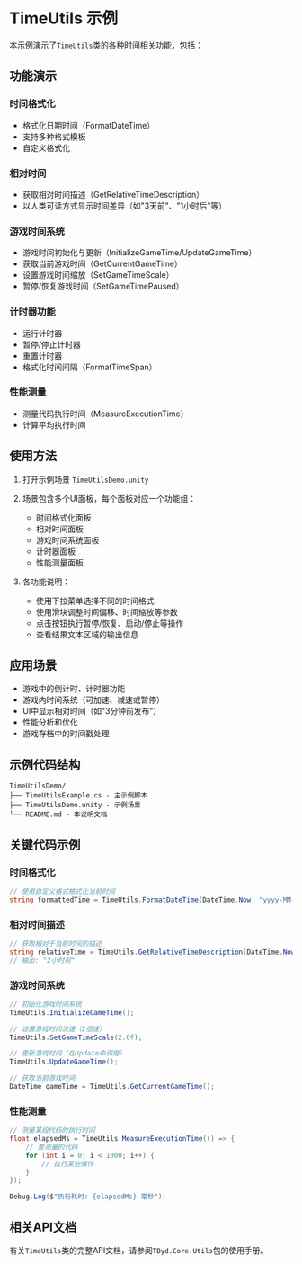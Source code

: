# TimeUtils 示例

本示例演示了`TimeUtils`类的各种时间相关功能，包括：

## 功能演示

### 时间格式化
- 格式化日期时间（FormatDateTime）
- 支持多种格式模板
- 自定义格式化

### 相对时间
- 获取相对时间描述（GetRelativeTimeDescription）
- 以人类可读方式显示时间差异（如"3天前"、"1小时后"等）

### 游戏时间系统
- 游戏时间初始化与更新（InitializeGameTime/UpdateGameTime）
- 获取当前游戏时间（GetCurrentGameTime）
- 设置游戏时间缩放（SetGameTimeScale）
- 暂停/恢复游戏时间（SetGameTimePaused）

### 计时器功能
- 运行计时器
- 暂停/停止计时器
- 重置计时器
- 格式化时间间隔（FormatTimeSpan）

### 性能测量
- 测量代码执行时间（MeasureExecutionTime）
- 计算平均执行时间

## 使用方法

1. 打开示例场景 `TimeUtilsDemo.unity`
2. 场景包含多个UI面板，每个面板对应一个功能组：
   - 时间格式化面板
   - 相对时间面板
   - 游戏时间系统面板
   - 计时器面板
   - 性能测量面板

3. 各功能说明：
   - 使用下拉菜单选择不同的时间格式
   - 使用滑块调整时间偏移、时间缩放等参数
   - 点击按钮执行暂停/恢复、启动/停止等操作
   - 查看结果文本区域的输出信息

## 应用场景

- 游戏中的倒计时、计时器功能
- 游戏内时间系统（可加速、减速或暂停）
- UI中显示相对时间（如"3分钟前发布"）
- 性能分析和优化
- 游戏存档中的时间戳处理

## 示例代码结构

```
TimeUtilsDemo/
├── TimeUtilsExample.cs - 主示例脚本
├── TimeUtilsDemo.unity - 示例场景
└── README.md - 本说明文档
```

## 关键代码示例

### 时间格式化

```csharp
// 使用自定义格式格式化当前时间
string formattedTime = TimeUtils.FormatDateTime(DateTime.Now, "yyyy-MM-dd HH:mm:ss");
```

### 相对时间描述

```csharp
// 获取相对于当前时间的描述
string relativeTime = TimeUtils.GetRelativeTimeDescription(DateTime.Now.AddHours(-2));
// 输出: "2小时前"
```

### 游戏时间系统

```csharp
// 初始化游戏时间系统
TimeUtils.InitializeGameTime();

// 设置游戏时间流速（2倍速）
TimeUtils.SetGameTimeScale(2.0f);

// 更新游戏时间（在Update中调用）
TimeUtils.UpdateGameTime();

// 获取当前游戏时间
DateTime gameTime = TimeUtils.GetCurrentGameTime();
```

### 性能测量

```csharp
// 测量某段代码的执行时间
float elapsedMs = TimeUtils.MeasureExecutionTime(() => {
    // 要测量的代码
    for (int i = 0; i < 1000; i++) {
        // 执行某些操作
    }
});

Debug.Log($"执行耗时: {elapsedMs} 毫秒");
```

## 相关API文档

有关`TimeUtils`类的完整API文档，请参阅`TByd.Core.Utils`包的使用手册。 